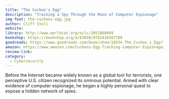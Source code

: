 ```yaml
---
title: "The Cuckoo's Egg"
description: "Tracking a Spy Through the Maze of Computer Espionage"
img-feat: the-cuckoos-egg.jpg
author: Cliff Stoll
website: 
library: http://www.worldcat.org/oclc/1051068049
bookshop: https://bookshop.org/a/83650/9781416507789
goodreads: https://www.goodreads.com/book/show/18154.The_Cuckoo_s_Egg?from_search=true&from_srp=true&qid=K5YR9GlZsr&rank=1
amazon: https://www.amazon.com/Cuckoos-Egg-Tracking-Computer-Espionage/dp/B0845PM1M5/ref=sr_1_1?crid=38I33D1NF190J&keywords=the-cuckoos-egg&qid=1659070187&sprefix=the-cuckoos-egg%2Caps%2C316&sr=8-1
review-link: 
category:
  - Cybersecurity
---
```


 Before the Internet became widely known as a global tool for terrorists, one perceptive U.S. citizen recognized its ominous potential. Armed with clear evidence of computer espionage, he began a highly personal quest to expose a hidden network of spies.